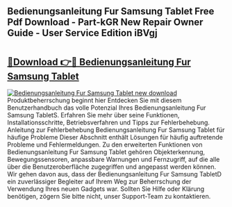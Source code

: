 ## Bedienungsanleitung Fur Samsung Tablet Free Pdf Download - Part-kGR New Repair Owner Guide - User Service Edition iBVgj

# <h2><a href="http://df61vb.blite.top/?on=Bedienungsanleitung+Fur+Samsung+Tablet">🔗Download 👉🔴 Bedienungsanleitung Fur Samsung Tablet</a></h2>

[![Bedienungsanleitung Fur Samsung Tablet new download](https://i.imgur.com/lujVjoI.png)](http://df61vb.blite.top/?on=Bedienungsanleitung+Fur+Samsung+Tablet)
Produktbeherrschung beginnt hier Entdecken Sie mit diesem Benutzerhandbuch das volle Potenzial Ihres Bedienungsanleitung Fur Samsung TabletS. Erfahren Sie mehr über seine Funktionen, Installationsschritte, Betriebsverfahren und Tipps zur Fehlerbehebung. Anleitung zur Fehlerbehebung Bedienungsanleitung Fur Samsung Tablet für häufige Probleme Dieser Abschnitt enthält Lösungen für häufig auftretende Probleme und Fehlermeldungen. Zu den erweiterten Funktionen von Bedienungsanleitung Fur Samsung Tablet gehören Objekterkennung, Bewegungssensoren, anpassbare Warnungen und Fernzugriff, auf die alle über die Benutzeroberfläche zugegriffen und angepasst werden können. Wir gehen davon aus, dass der Bedienungsanleitung Fur Samsung TabletD ein zuverlässiger Begleiter auf Ihrem Weg zur Beherrschung der Verwendung Ihres neuen Gadgets war. Sollten Sie Hilfe oder Klärung benötigen, zögern Sie bitte nicht, unser Support-Team zu kontaktieren.
